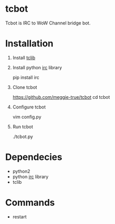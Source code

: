 tcbot
=====

Tcbot is IRC to WoW Channel bridge bot.

Installation
============
1. Install [tclib](https://github.com/meggie-true/tclib)
2. Install python [irc](https://pypi.python.org/pypi/irc) library
    
    pip install irc

3. Clone tcbot

    https://github.com/meggie-true/tcbot
    cd tcbot
    
4. Configure tcbot

    vim config.py
    
5. Run tcbot

    ./tcbot.py
    
Dependecies
===========
* python2
* python [irc](https://pypi.python.org/pypi/irc) library
* tclib

Commands
========
* restart

